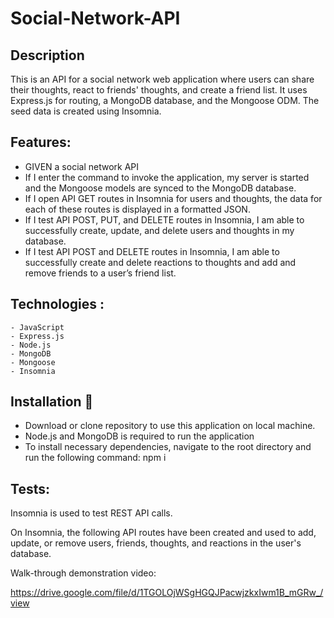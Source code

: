 # Social-Network-API

## Description

This is an API for a social network web application where users can share their thoughts, react to friends' thoughts, and create a friend list. It uses Express.js for routing, a MongoDB database, and the Mongoose ODM. The seed data is created using Insomnia.




## Features:

* GIVEN a social network API
* If I enter the command to invoke the application, my server is started and the Mongoose models are synced to the MongoDB database.
* If I open API GET routes in Insomnia for users and thoughts, the data for each of these routes is displayed in a formatted JSON.
* If I test API POST, PUT, and DELETE routes in Insomnia, I am able to successfully create, update, and delete users and thoughts in my database.
* If I test API POST and DELETE routes in Insomnia, I am able to successfully create and delete reactions to thoughts and add and remove friends to a user’s friend list.


## Technologies :

```
- JavaScript
- Express.js
- Node.js
- MongoDB
- Mongoose
- Insomnia
```

## Installation 🔧

- Download or clone repository to use this application on local machine.
- Node.js and MongoDB is required to run the application
- To install necessary dependencies, navigate to the root directory and run the following command: npm i

## Tests:

Insomnia is used to test REST API calls. 

On Insomnia, the following API routes have been created and used to add, update, or remove users, friends, thoughts, and reactions in the user's database.

Walk-through demonstration video:

https://drive.google.com/file/d/1TGOLOjWSgHGQJPacwjzkxIwm1B_mGRw_/view
